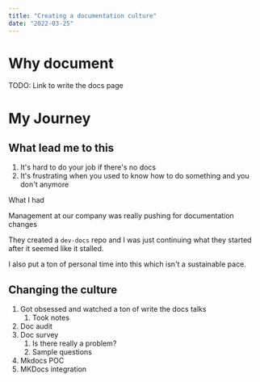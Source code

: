 ```yaml
---
title: "Creating a documentation culture"
date: "2022-03-25"
---
```


# Why document

TODO: Link to write the docs page


# My Journey

## What lead me to this

1. It's hard to do your job if there's no docs
2. It's frustrating when you used to know how to do something and you don't anymore


What I had

Management at our company was really pushing for documentation changes

They created a `dev-docs` repo and I was just continuing what they started after it seemed like it stalled.

I also put a ton of personal time into this which isn't a sustainable pace.


## Changing the culture


1. Got obsessed and watched a ton of write the docs talks
	1. Took notes
2. Doc audit
3. Doc survey
	1. Is there really a problem?
	2. Sample questions
4. Mkdocs POC
5. MKDocs integration